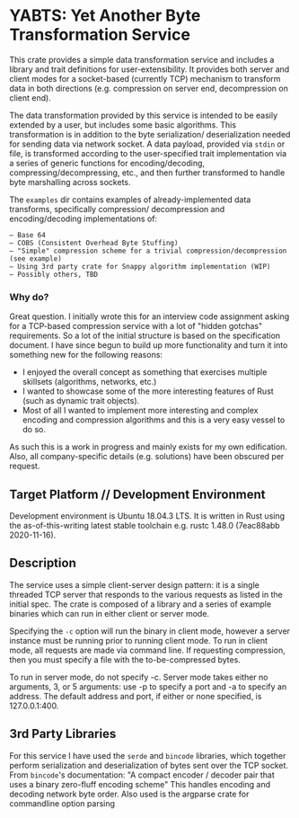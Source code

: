# YABTS: Yet Another Byte Transformation Service #

This crate provides a simple data transformation service and includes a library 
and trait definitions for user-extensibility. It provides both server and client 
modes for a socket-based (currently TCP) mechanism to transform data in both 
directions (e.g. compression on server end, decompression on client end). 

The data transformation provided by this service is intended to be easily extended 
by a user, but includes some basic algorithms. This transformation is in addition 
to the byte serialization/ deserialization needed for sending data via network 
socket. A data payload, provided via `stdin` or file, is transformed according to 
the user-specified trait implementation via a series of generic functions for 
encoding/decoding, compressing/decompressing, etc., and then further transformed 
to handle byte marshalling across sockets. 

The `examples` dir contains  examples of already-implemented data transforms, 
specifically compression/ decompression and encoding/decoding implementations of:

    – Base 64
    – COBS (Consistent Overhead Byte Stuffing)
    – "Simple" compression scheme for a trivial compression/decompression (see example)
    – Using 3rd party crate for Snappy algorithm implementation (WIP)
    – Possibly others, TBD

### Why do? ###

Great question. I initially wrote this for an interview code assignment asking for a 
TCP-based compression service with a lot of "hidden gotchas" requirements. So a lot 
of the initial structure is based on the specification document. 
I have since begun to build up more functionality and turn it into something new
 for the following reasons:
 - I enjoyed the overall concept as something that exercises multiple skillsets (algorithms, networks, etc.) 
 - I wanted to showcase some of the more interesting features of Rust 
(such as dynamic trait objects). 
 - Most of all I wanted to implement more interesting and complex 
 encoding and compression algorithms and this is a very easy vessel to do so.
 
As such this is a work in progress and mainly exists for my own edification. Also, all company-specific details (e.g. solutions) have
been obscured per request. 

## Target Platform // Development Environment ##

Development environment is Ubuntu 18.04.3 LTS. It is written in Rust using the 
as-of-this-writing latest stable toolchain e.g. rustc 1.48.0 (7eac88abb 2020-11-16).

## Description ##

The service uses a simple client-server design pattern: it is a single
threaded TCP server that responds to the various requests as listed 
in the initial spec. The crate is composed of a library and a series of example binaries 
which can run in either client or server mode. 

Specifying the `-c` option will run the binary in client mode, however a server instance 
must be running prior to running client mode. To run in client mode, all requests
are made via command line. If requesting compression, then you must specify a file
with the to-be-compressed bytes.  

To run in server mode, do not specify -c. Server mode takes either no arguments, 3, 
or 5 arguments: use -p to specify a port and -a to specify an address. 
The default address and port, if either or none specified, is 127.0.0.1:400.


## 3rd Party Libraries ##

For this service I have used the `serde` and `bincode` libraries, which together
perform serialization and deserialization of bytes sent over the TCP socket. From 
`bincode`'s documentation: "A compact encoder / decoder pair that uses a binary 
zero-fluff encoding scheme" This handles encoding and decoding network byte order.
Also used is the argparse crate for commandline option parsing